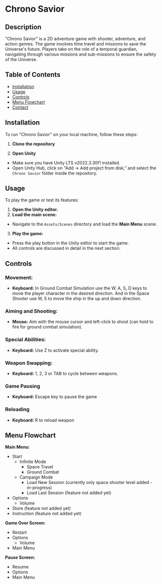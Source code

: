 # Chrono Savior

## Description
"Chrono Savior" is a 2D adventure game with shooter, adventure, and action genres. The game involves time travel and missions to save the Universe's future. Players take on the role of a temporal guardian, navigating through various missions and sub-missions to ensure the safety of the Universe.

## Table of Contents
- [Installation](#installation)
- [Usage](#usage)
- [Controls](#controls)
- [Menu Flowchart](#menu-flowchart)
- [Contact](#contact)

## Installation
To run "Chrono Savior" on your local machine, follow these steps:

1. **Clone the repository**

   

2. **Open Unity**
- Make sure you have Unity LTS v2022.3.30f1 installed.
- Open Unity Hub, click on "Add -> Add project from disk," and select the `Chrono Savior` folder inside the repository.

## Usage
To play the game or test its features:

1. **Open the Unity editor.**
2. **Load the main scene:**
- Navigate to the `Assets/Scenes` directory and load the <b>Main Menu</b> scene.
3. **Play the game:**
- Press the play button in the Unity editor to start the game.
- All controls are discussed in detail in the next section.

## Controls
### Movement:
- **Keyboard:** In Ground Combat Simulation use the W, A, S, D keys to move the player character in the desired direction. And in the Space Shooter use W, S to move the ship in the up and down direction.

### Aiming and Shooting:
- **Mouse:** Aim with the mouse cursor and left-click to shoot (can hold to fire for ground combat simulation).

### Special Abilities:
- **Keyboard:** Use Z to activate special ability.

### Weapon Swapping:
- **Keyboard:** 1, 2, 3 or TAB to cycle between weapons.

### Game Pausing
- **Keyboard:** Escape key to pause the game

### Reloading
- **Keyboard:** R to reload weapon

## Menu Flowchart
**Main Menu:**
- Start
  - Infinite Mode
    - Space Travel
    - Ground Combat
  - Campaign Mode
    - Load New Session (currently only space shooter level added - in-progress)
    - Load Last Session (feature not added yet)
- Options
    - Volume
- Store (feature not added yet)
- Instruction (feature not added yet)

**Game Over Screen:**
- Restart
- Options
    - Volume
- Main Menu

**Pause Screen:**
- Resume
- Options
- Main Menu
